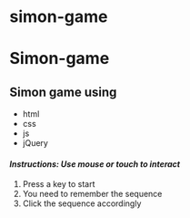 # simon-game

<h1>Simon-game</h1>

<h2>Simon game using</h2>
<ul>
  <li>html</li>
  <li>css</li>
  <li>js</li>
  <li>jQuery</li>
</ul>

<h4><em>Instructions: Use mouse or touch to interact</em></h4>
<ol>
  <li>Press a key to start</li>
  <li>You need to remember the sequence</li>
  <li>Click the sequence accordingly</li>
</ol>
